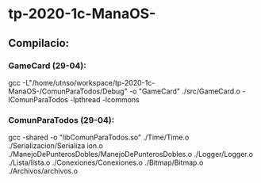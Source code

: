 # tp-2020-1c-ManaOS-

## Compilacio: 
### GameCard (29-04): 
gcc -L"/home/utnso/workspace/tp-2020-1c-ManaOS-/ComunParaTodos/Debug" -o "GameCard"  ./src/GameCard.o   -lComunParaTodos -lpthread -lcommons

### ComunParaTodos (29-04):
gcc -shared -o "libComunParaTodos.so"  ./Time/Time.o  ./Serializacion/Serializa
ion.o  ./ManejoDePunterosDobles/ManejoDePunterosDobles.o  ./Logger/Logger.o  ./Lista/lista.o  ./Conexiones/Conexiones.o  ./Bitmap/Bitmap.o  ./Archivos/archivos.o
